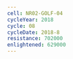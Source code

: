 ```yaml
---
cell: NR02-GOLF-04
cycleYear: 2018
cycle: 08
cycleDate: 2018-8
resistance: 702000
enlightened: 629000
---
```

